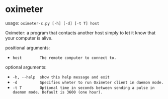 # oximeter

usage: `oximeter-c.py [-h] [-d] [-t T] host`

Oximeter: a program that contacts another host simply to let it know that your computer is alive.

positional arguments:


* `host        The remote computer to connect to.`

optional arguments:


* `-h, --help  show this help message and exit`
* `-d          Specifies wheter to run Oximeter client in daemon mode.`
* `-t T        Optional time in seconds between sending a pulse in daemon mode. Default is 3600 (one hour).`
